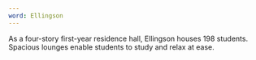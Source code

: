 ```yaml
---
word: Ellingson
---
```


  As a four-story first-year residence hall, Ellingson houses 198 students. Spacious lounges enable students to study and relax at ease.
